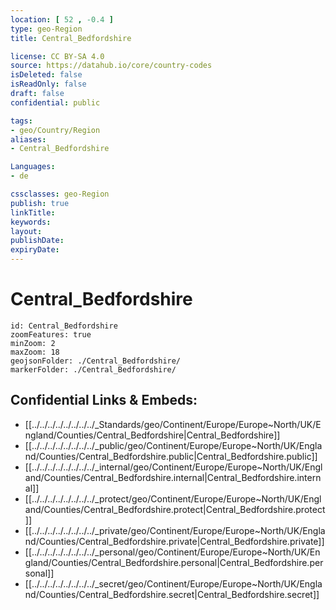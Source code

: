 ```yaml
---
location: [ 52 , -0.4 ] 
type: geo-Region
title: Central_Bedfordshire

license: CC BY-SA 4.0
source: https://datahub.io/core/country-codes
isDeleted: false
isReadOnly: false
draft: false
confidential: public

tags:
- geo/Country/Region
aliases:
- Central_Bedfordshire

Languages:
- de

cssclasses: geo-Region
publish: true
linkTitle: 
keywords: 
layout: 
publishDate: 
expiryDate: 
---
```


# Central_Bedfordshire

```leaflet
id: Central_Bedfordshire
zoomFeatures: true 
minZoom: 2 
maxZoom: 18
geojsonFolder: ./Central_Bedfordshire/
markerFolder: ./Central_Bedfordshire/
```


## Confidential Links & Embeds: 
- [[../../../../../../../../_Standards/geo/Continent/Europe/Europe~North/UK/England/Counties/Central_Bedfordshire|Central_Bedfordshire]] 
- [[../../../../../../../../_public/geo/Continent/Europe/Europe~North/UK/England/Counties/Central_Bedfordshire.public|Central_Bedfordshire.public]] 
- [[../../../../../../../../_internal/geo/Continent/Europe/Europe~North/UK/England/Counties/Central_Bedfordshire.internal|Central_Bedfordshire.internal]] 
- [[../../../../../../../../_protect/geo/Continent/Europe/Europe~North/UK/England/Counties/Central_Bedfordshire.protect|Central_Bedfordshire.protect]] 
- [[../../../../../../../../_private/geo/Continent/Europe/Europe~North/UK/England/Counties/Central_Bedfordshire.private|Central_Bedfordshire.private]] 
- [[../../../../../../../../_personal/geo/Continent/Europe/Europe~North/UK/England/Counties/Central_Bedfordshire.personal|Central_Bedfordshire.personal]] 
- [[../../../../../../../../_secret/geo/Continent/Europe/Europe~North/UK/England/Counties/Central_Bedfordshire.secret|Central_Bedfordshire.secret]] 

